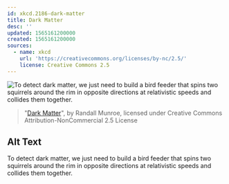 ```yaml
---
id: xkcd.2186-dark-matter
title: Dark Matter
desc: ''
updated: 1565161200000
created: 1565161200000
sources:
  - name: xkcd
    url: 'https://creativecommons.org/licenses/by-nc/2.5/'
    license: Creative Commons 2.5
---
```

![To detect dark matter, we just need to build a bird feeder that spins two squirrels around the rim in opposite directions at relativistic speeds and collides them together.](https://imgs.xkcd.com/comics/dark_matter.png)
> "[Dark Matter](https://xkcd.com/2186/)", by Randall Munroe, licensed under Creative Commons Attribution-NonCommercial 2.5 License

## Alt Text
To detect dark matter, we just need to build a bird feeder that spins two squirrels around the rim in opposite directions at relativistic speeds and collides them together.
